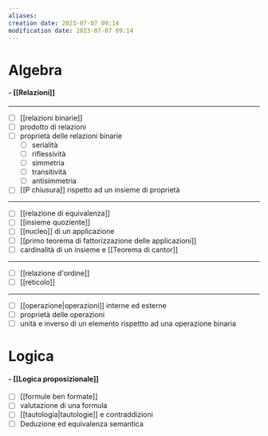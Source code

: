 ```yaml
---
aliases: 
creation date: 2023-07-07 09:14
modification date: 2023-07-07 09:14
---
```

# Algebra
#### - [[Relazioni]]
***
- [ ] [[relazioni binarie]]
- [ ] prodotto di relazioni
- [ ] proprietà delle relazioni binarie
	- [ ] serialità
	- [ ] riflessività
	- [ ] simmetria
	- [ ] transitività
	- [ ] antisimmetria
- [ ] [[P chiusura]] rispetto ad un insieme di proprietà
***
- [ ] [[relazione di equivalenza]]
- [ ] [[insieme quoziente]]
- [ ] [[nucleo]] di un applicazione
- [ ] [[primo teorema di fattorizzazione delle applicazioni]]
- [ ]  cardinalità di un insieme e [[Teorema di cantor]]
***
- [ ] [[relazione d'ordine]]
- [ ] [[reticolo]]
***
- [ ] [[operazione|operazioni]] interne ed esterne
- [ ] proprietà delle operazioni
- [ ] unità e inverso di un elemento rispettto ad una operazione binaria

# Logica
#### - [[Logica proposizionale]]
- [ ] [[formule ben formate]]
- [ ] valutazione di una formula
- [ ] [[tautologia|tautologie]] e contraddizioni
- [ ] Deduzione ed equivalenza semantica